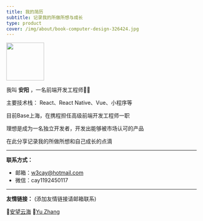 ```yaml
---
title: 我的简历
subtitle: 记录我的所做所想与成长
type: product
cover: /img/about/book-computer-design-326424.jpg
---
```


<img src="https://tva1.sinaimg.cn/large/008i3skNgy1gynp755ah3j30n00n0t9g.jpg" width="100" />

我叫 **安阳** ，一名前端开发工程师👨‍💻

主要技术栈： React、React Native、Vue、小程序等

目前Base上海，在携程担任高级前端开发工程师一职

理想是成为一名独立开发者，开发出能够被市场认可的产品

在此分享记录我的所做所想和自己成长的点滴

-------

**联系方式：**
- 邮箱：w3cay@hotmail.com
- 微信：cay1192450117

-------

**友情链接：** (添加友情链接请邮箱联系)

🔗[安望云海](http://w3cay.com/) 🔗[Yu Zhang](http://zy2071.com/#/) 
